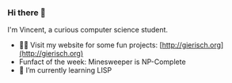 ### Hi there 👋

I'm Vincent, a curious computer science student.
- 👨‍💻 Visit my website for some fun projects: [http://gierisch.org](http://gierisch.org)
- Funfact of the week: Minesweeper is NP-Complete
- 🌱 I’m currently learning LISP
<!--
**Simple-codinger/Simple-codinger** is a ✨ _special_ ✨ repository because its `README.md` (this file) appears on your GitHub profile.

Here are some ideas to get you started:

- 🔭 I’m currently working on ...
- 🌱 I’m currently learning ...
- 👯 I’m looking to collaborate on ...
- 🤔 I’m looking for help with ...
- 💬 Ask me about ...
- 📫 How to reach me: ...
- 😄 Pronouns: ...
- ⚡ Fun fact: ...
-->
